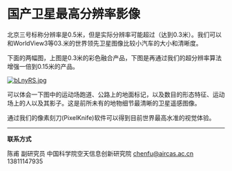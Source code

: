 #  国产卫星最高分辨率影像

北京三号标称分辨率是0.5米，但是实际分辨率可能超过（达到0.3米）。我们可以和WorldView3等03.米的世界领先卫星图像比较小汽车的大小和清晰度。

下面的两幅图，上图是0.3米的彩色融合产品，下图是再通过我们的超分辨率算法增强一倍到0.15米的产品。



[![bLnyRS.jpg](https://s1.ax1x.com/2022/03/13/bLnyRS.jpg)](https://imgtu.com/i/bLnyRS)



可以体会一下图中的运动场跑道、公路上的地面标记，以及数目的形态特征、运动场上的人以及其影子。这是前所未有的地物细节最清晰的卫星遥感图像。

通过我们的像素刻刀(PixelKnife)软件可以得到目前世界最高水准的视觉体验。



---

**联系方式**

陈甫 副研究员
中国科学院空天信息创新研究院
chenfu@aircas.ac.cn
13811147935
